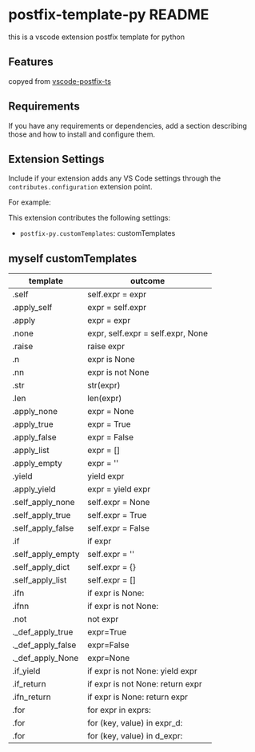 # postfix-template-py README

this is a vscode extension postfix template for python

## Features

copyed from  [vscode-postfix-ts](https://github.com/ipatalas/vscode-postfix-ts)

## Requirements

If you have any requirements or dependencies, add a section describing those and how to install and configure them.

## Extension Settings

Include if your extension adds any VS Code settings through the `contributes.configuration` extension point.

For example:

This extension contributes the following settings:

* `postfix-py.customTemplates`:  customTemplates

## myself customTemplates
|template|outcome|
|---|---|
|.self|self.expr = expr|
|.apply_self|expr = self.expr|
|.apply|expr = expr|
|.none|expr, self.expr = self.expr, None|
|.raise| raise expr|
|.n| expr is None|
|.nn|expr is not None|
|.str|str(expr)|
|.len|len(expr)|
|.apply_none| expr = None|
|.apply_true| expr = True|
|.apply_false| expr = False|
|.apply_list| expr = []|
|.apply_empty| expr = ''|
|.yield| yield expr|
|.apply_yield| expr = yield expr |
|.self_apply_none|self.expr = None|
|.self_apply_true|self.expr = True|
|.self_apply_false|self.expr = False|
|.if | if expr|
|.self_apply_empty|self.expr = ''|
|.self_apply_dict|self.expr = {}|
|.self_apply_list|self.expr = []|
|.ifn|if expr is  None:|
|.ifnn|if expr is not None:|
|.not|not expr|
|._def_apply_true| expr=True|
|._def_apply_false| expr=False|
|._def_apply_None| expr=None|
|.if_yield| if  expr is not None:    yield expr|
|.if_return| if  expr is not None:    return expr|
|.ifn_return| if  expr is  None:    return expr|
|.for| for expr in exprs:|
|.for| for (key, value) in expr_d:|
|.for| for (key, value) in d_expr:|





